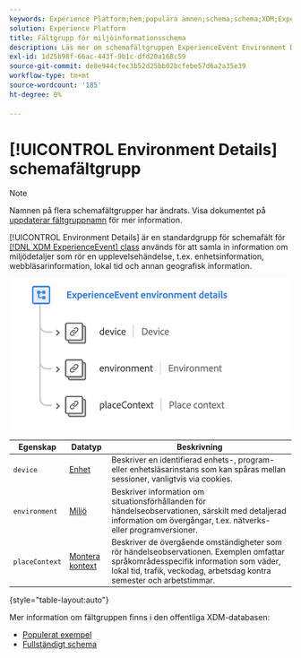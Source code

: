 ```yaml
---
keywords: Experience Platform;hem;populära ämnen;schema;schema;XDM;ExperienceEvent;fields;schemas;Schema design;field group;field group;environment;environment details;
solution: Experience Platform
title: Fältgrupp för miljöinformationsschema
description: Läs mer om schemafältgruppen ExperienceEvent Environment Details.
exl-id: 1d25b98f-66ac-443f-9b1c-dfd20a168c59
source-git-commit: de8e944cfec3b52d25bb02bcfebe57d6a2a35e39
workflow-type: tm+mt
source-wordcount: '185'
ht-degree: 0%

---
```



# [!UICONTROL Environment Details] schemafältgrupp

>[!NOTE]
>
>Namnen på flera schemafältgrupper har ändrats. Visa dokumentet på [uppdaterar fältgruppnamn](../name-updates.md) för mer information.

[!UICONTROL Environment Details] är en standardgrupp för schemafält för [[!DNL XDM ExperienceEvent] class](../../classes/experienceevent.md) används för att samla in information om miljödetaljer som rör en upplevelsehändelse, t.ex. enhetsinformation, webbläsarinformation, lokal tid och annan geografisk information.

<img src="../../images/field-groups/environment-details.png" width="500" /><br />

| Egenskap | Datatyp | Beskrivning |
| --- | --- | --- |
| `device` | [Enhet](../../data-types/device.md) | Beskriver en identifierad enhets-, program- eller enhetsläsarinstans som kan spåras mellan sessioner, vanligtvis via cookies. |
| `environment` | [Miljö](../../data-types/environment.md) | Beskriver information om situationsförhållanden för händelseobservationen, särskilt med detaljerad information om övergångar, t.ex. nätverks- eller programversioner. |
| `placeContext` | [Montera kontext](../../data-types/place-context.md) | Beskriver de övergående omständigheter som rör händelseobservationen. Exemplen omfattar språkområdesspecifik information som väder, lokal tid, trafik, veckodag, arbetsdag kontra semester och arbetstimmar. |

{style="table-layout:auto"}

Mer information om fältgruppen finns i den offentliga XDM-databasen:

* [Populerat exempel](https://github.com/adobe/xdm/blob/master/components/fieldgroups/experience-event/experienceevent-environment-details.example.1.json)
* [Fullständigt schema](https://github.com/adobe/xdm/blob/master/components/fieldgroups/experience-event/experienceevent-environment-details.schema.json)
